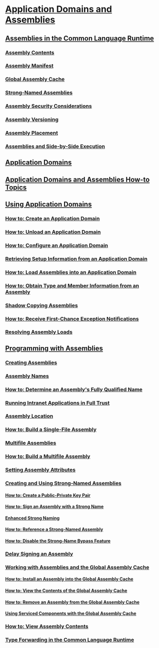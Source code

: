# [Application Domains and Assemblies](index.md)
## [Assemblies in the Common Language Runtime](assemblies-in-the-common-language-runtime.md)
### [Assembly Contents](assembly-contents.md)
### [Assembly Manifest](assembly-manifest.md)
### [Global Assembly Cache](gac.md)
### [Strong-Named Assemblies](strong-named-assemblies.md)
### [Assembly Security Considerations](assembly-security-considerations.md)
### [Assembly Versioning](assembly-versioning.md)
### [Assembly Placement](assembly-placement.md)
### [Assemblies and Side-by-Side Execution](assemblies-and-side-by-side-execution.md)
## [Application Domains](application-domains.md)
## [Application Domains and Assemblies How-to Topics](application-domains-and-assemblies-how-to-topics.md)
## [Using Application Domains](application-domains.md)
### [How to: Create an Application Domain](how-to-create-an-application-domain.md)
### [How to: Unload an Application Domain](how-to-unload-an-application-domain.md)
### [How to: Configure an Application Domain](how-to-configure-an-application-domain.md)
### [Retrieving Setup Information from an Application Domain](retrieve-setup-information.md)
### [How to: Load Assemblies into an Application Domain](how-to-load-assemblies-into-an-application-domain.md)
### [How to: Obtain Type and Member Information from an Assembly](how-to-obtain-type-and-member-information-from-an-assembly.md)
### [Shadow Copying Assemblies](shadow-copy-assemblies.md)
### [How to: Receive First-Chance Exception Notifications](how-to-receive-first-chance-exception-notifications.md)
### [Resolving Assembly Loads](resolve-assembly-loads.md)
## [Programming with Assemblies](programming-with-assemblies.md)
### [Creating Assemblies](create-assemblies.md)
### [Assembly Names](assembly-names.md)
### [How to: Determine an Assembly's Fully Qualified Name](how-to-determine-assembly-fully-qualified-name.md)
### [Running Intranet Applications in Full Trust](running-intranet-applications-in-full-trust.md)
### [Assembly Location](assembly-location.md)
### [How to: Build a Single-File Assembly](how-to-build-a-single-file-assembly.md)
### [Multifile Assemblies](multifile-assemblies.md)
### [How to: Build a Multifile Assembly](how-to-build-a-multifile-assembly.md)
### [Setting Assembly Attributes](set-assembly-attributes.md)
### [Creating and Using Strong-Named Assemblies](create-and-use-strong-named-assemblies.md)
#### [How to: Create a Public-Private Key Pair](how-to-create-a-public-private-key-pair.md)
#### [How to: Sign an Assembly with a Strong Name](how-to-sign-an-assembly-with-a-strong-name.md)
#### [Enhanced Strong Naming](enhanced-strong-naming.md)
#### [How to: Reference a Strong-Named Assembly](how-to-reference-a-strong-named-assembly.md)
#### [How to: Disable the Strong-Name Bypass Feature](how-to-disable-the-strong-name-bypass-feature.md)
### [Delay Signing an Assembly](delay-sign-assembly.md)
### [Working with Assemblies and the Global Assembly Cache](working-with-assemblies-and-the-gac.md)
#### [How to: Install an Assembly into the Global Assembly Cache](how-to-install-an-assembly-into-the-gac.md)
#### [How to: View the Contents of the Global Assembly Cache](how-to-view-the-contents-of-the-gac.md)
#### [How to: Remove an Assembly from the Global Assembly Cache](how-to-remove-an-assembly-from-the-gac.md)
#### [Using Serviced Components with the Global Assembly Cache](use-serviced-components-with-the-gac.md)
### [How to: View Assembly Contents](how-to-view-assembly-contents.md)
### [Type Forwarding in the Common Language Runtime](type-forwarding-in-the-common-language-runtime.md)
